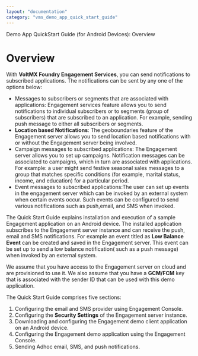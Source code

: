 ```yaml
---
layout: "documentation"
category: "vms_demo_app_quick_start_guide"
---
```

                           

Demo App QuickStart Guide (for Android Devices): Overview

Overview
========

With **VoltMX Foundry Engagement Services**, you can send notifications to subscribed applications. The notifications can be sent by any one of the options below:

*   Messages to subscribers or segments that are associated with applications: Engagement services feature allows you to send notifications to individual subscribers or to segments (group of subscribers) that are subscribed to an application. For example, sending push message to either all subscribers or segments.
*   **Location based Notifications**: The geoboundaries feature of the Engagement server allows you to send location based notifications with or without the Engagement server being involved.
*   Campaign messages to subscribed applications: The Engagement server allows you to set up campaigns. Notification messages can be associated to campaigns, which in turn are associated with applications. For example: a user might send festive seasonal sales messages to a group that matches specific conditions (for example, marital status, income, and education) for a particular period.
*   Event messages to subscribed applications:The user can set up events in the engagement server which can be invoked by an external system when certain events occur. Such events can be configured to send various notifications such as push,email, and SMS when invoked.

The Quick Start Guide explains installation and execution of a sample Engagement application on an Android device. The installed application subscribes to the Engagement server instance and can receive the push, email and SMS notifications. For example an event titled as **Low Balance Event** can be created and saved in the Engagement server. This event can be set up to send a low balance notification( such as a push message) when invoked by an external system.

We assume that you have access to the Engagement server on cloud and are provisioned to use it. We also assume that you have a **GCM/FCM** key that is associated with the sender ID that can be used with this demo application.

The Quick Start Guide comprises five sections:

1.  Configuring the email and SMS provider using Engagement Console.
2.  Configuring the **Security Settings** of the Engagement server instance.
3.  Downloading and configuring the Engagement demo client application on an Android device.
4.  Configuring the Engagement demo application using the Engagement Console.
5.  Sending Adhoc email, SMS, and push notifications.
